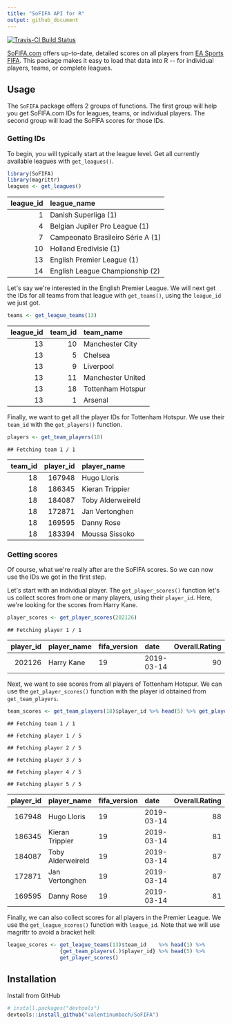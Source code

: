 ```yaml
---
title: "SoFIFA API for R"
output: github_document
---
```


[![Travis-CI Build Status](https://travis-ci.org/valentinumbach/SoFIFA.svg?branch=master)](https://travis-ci.org/valentinumbach/SoFIFA)

[SoFIFA.com](https://sofifa.com) offers up-to-date, detailed scores on all players 
from [EA Sports FIFA](https://www.easports.com/fifa). 
This package makes it easy to load that data into R -- for individual players, 
teams, or complete leagues.

## Usage

The `SoFIFA` package offers 2 groups of functions. The first group will help you
get SoFIFA.com IDs for leagues, teams, or individual players. The second group 
will load the SoFIFA scores for those IDs.

### Getting IDs

To begin, you will typically start at the league level. Get all currently
available leagues with `get_leagues()`.


```r
library(SoFIFA)
library(magrittr)
leagues <- get_leagues()
```


| league_id|league_name                       |
|---------:|:---------------------------------|
|         1|Danish Superliga (1)              |
|         4|Belgian Jupiler Pro League (1)    |
|         7|Campeonato Brasileiro Série A (1) |
|        10|Holland Eredivisie (1)            |
|        13|English Premier League (1)        |
|        14|English League Championship (2)   |


Let's say we're interested in the English Premier League. We will next get the
IDs for all teams from that league with `get_teams()`, using the `league_id` we
just got.


```r
teams <- get_league_teams(13)
```


| league_id| team_id|team_name         |
|---------:|-------:|:-----------------|
|        13|      10|Manchester City   |
|        13|       5|Chelsea           |
|        13|       9|Liverpool         |
|        13|      11|Manchester United |
|        13|      18|Tottenham Hotspur |
|        13|       1|Arsenal           |

Finally, we want to get all the player IDs for Tottenham Hotspur. We use their
`team_id` with the `get_players()` function.


```r
players <- get_team_players(18)
```

```
## Fetching team 1 / 1
```


| team_id| player_id|player_name       |
|-------:|---------:|:-----------------|
|      18|    167948|Hugo Lloris       |
|      18|    186345|Kieran Trippier   |
|      18|    184087|Toby Alderweireld |
|      18|    172871|Jan Vertonghen    |
|      18|    169595|Danny Rose        |
|      18|    183394|Moussa Sissoko    |

### Getting scores

Of course, what we're really after are the SoFIFA scores. So we can now use the
IDs we got in the first step.

Let's start with an individual player. The `get_player_scores()` function let's 
us collect scores from one or many players, using their `player_id`.
Here, we're looking for the scores from Harry Kane.


```r
player_scores <- get_player_scores(202126)
```

```
## Fetching player 1 / 1
```


| player_id|player_name |fifa_version |date       | Overall.Rating| Potential| Crossing| Finishing| Heading.Accuracy| Short.Passing| Volleys| Dribbling| Curve| FK.Accuracy| Long.Passing| Ball.Control| Acceleration| Sprint.Speed| Agility| Reactions| Balance| Shot.Power| Jumping| Stamina| Strength| Long.Shots| Aggression| Interceptions| Positioning| Vision| Penalties| Composure| Marking| Standing.Tackle| Sliding.Tackle| GK.Diving| GK.Handling| GK.Kicking| GK.Positioning| GK.Reflexes|Preferred.Foot | International.Reputation| Weak.Foot|Body.Type |
|---------:|:-----------|:------------|:----------|--------------:|---------:|--------:|---------:|----------------:|-------------:|-------:|---------:|-----:|-----------:|------------:|------------:|------------:|------------:|-------:|---------:|-------:|----------:|-------:|-------:|--------:|----------:|----------:|-------------:|-----------:|------:|---------:|---------:|-------:|---------------:|--------------:|---------:|-----------:|----------:|--------------:|-----------:|:--------------|------------------------:|---------:|:---------|
|    202126|Harry Kane  |19           |2019-03-14 |             90|        92|       75|        94|               86|            82|      85|        80|    78|          68|           83|           84|           68|           72|      71|        91|      73|         88|      79|      89|       84|         86|         78|            35|          93|     81|        90|        91|      56|              36|             38|         8|          10|         11|             14|          11|Right          |                        3|         4|Normal    |

Next, we want to see scores from all players of Tottenham Hotspur. We can use
the `get_player_scores()` function with the player id obtained from `get_team_players`.


```r
team_scores <- get_team_players(18)$player_id %>% head(5) %>% get_player_scores()
```

```
## Fetching team 1 / 1
```

```
## Fetching player 1 / 5
```

```
## Fetching player 2 / 5
```

```
## Fetching player 3 / 5
```

```
## Fetching player 4 / 5
```

```
## Fetching player 5 / 5
```


| player_id|player_name       |fifa_version |date       | Overall.Rating| Potential| Crossing| Finishing| Heading.Accuracy| Short.Passing| Volleys| Dribbling| Curve| FK.Accuracy| Long.Passing| Ball.Control| Acceleration| Sprint.Speed| Agility| Reactions| Balance| Shot.Power| Jumping| Stamina| Strength| Long.Shots| Aggression| Interceptions| Positioning| Vision| Penalties| Composure| Marking| Standing.Tackle| Sliding.Tackle| GK.Diving| GK.Handling| GK.Kicking| GK.Positioning| GK.Reflexes|Preferred.Foot | International.Reputation| Weak.Foot|Body.Type |
|---------:|:-----------------|:------------|:----------|--------------:|---------:|--------:|---------:|----------------:|-------------:|-------:|---------:|-----:|-----------:|------------:|------------:|------------:|------------:|-------:|---------:|-------:|----------:|-------:|-------:|--------:|----------:|----------:|-------------:|-----------:|------:|---------:|---------:|-------:|---------------:|--------------:|---------:|-----------:|----------:|--------------:|-----------:|:--------------|------------------------:|---------:|:---------|
|    167948|Hugo Lloris       |19           |2019-03-14 |             88|        88|       13|        10|               10|            50|      11|        10|    11|          10|           50|           34|           65|           62|      55|        85|      54|         23|      74|      41|       43|         14|         31|            27|          10|     30|        40|        65|      29|              10|             18|        88|          84|         68|             83|          92|Left           |                        4|         1|Lean      |
|    186345|Kieran Trippier   |19           |2019-03-14 |             81|        81|       89|        48|               73|            79|      54|        75|    87|          83|           78|           81|           76|           75|      74|        78|      74|         75|      73|      88|       65|         70|         70|            79|          75|     80|        66|        73|      76|              82|             79|        11|          14|          8|             11|          10|Right          |                        2|         4|Normal    |
|    184087|Toby Alderweireld |19           |2019-03-14 |             87|        87|       64|        45|               82|            79|      38|        62|    63|          69|           85|           75|           61|           67|      60|        88|      50|         78|      84|      78|       79|         65|         81|            87|          58|     67|        58|        84|      90|              91|             86|        16|           6|         14|             16|          14|Right          |                        3|         3|Normal    |
|    172871|Jan Vertonghen    |19           |2019-03-14 |             87|        87|       72|        56|               80|            79|      52|        71|    63|          73|           74|           77|           61|           65|      61|        85|      60|         80|      85|      75|       79|         66|         84|            89|          60|     68|        66|        83|      89|              87|             88|         6|          10|          9|             12|           7|Left           |                        3|         3|Normal    |
|    169595|Danny Rose        |19           |2019-03-14 |             81|        81|       82|        57|               62|            77|      64|        80|    64|          57|           66|           77|           79|           77|      72|        82|      79|         68|      75|      82|       72|         67|         87|            81|          68|     73|        57|        76|      77|              83|             84|        10|          11|          8|             13|          13|Left           |                        3|         3|Normal    |

Finally, we can also collect scores for all players in the Premier League. We
use the `get_league_scores()` function with `league_id`. Note that we will use
magrittr to avoid a bracket hell:


```r
league_scores <- get_league_teams(13)$team_id    %>% head(1) %>%
                 {get_team_players(.)$player_id} %>% head(5) %>%
                 get_player_scores()
```

## Installation

Install from GitHub


```r
# install.packages("devtools")
devtools::install_github("valentinumbach/SoFIFA")
```

